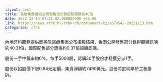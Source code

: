 ```yaml
---
layout: post
title: 美皓集團香港公開發售部分錄超額認購逾40倍
date: 2022-12-13 07:21:02.000000000 +08:00
link: https://news.rthk.hk/rthk/ch/component/k2/1679542-20221213.htm
categories: rthk
---
```


內地牙科服務提供商美皓醫療集團公布招股結果，香港公開發售部分錄得超額認購約40.31倍，國際配售部分錄得約0.37倍超額認購。

股份一手中籤率約6%，每手5000股，認購30手股份才穩獲分派1手。

股份以招股價下限0.84元定價，集資淨額約7490萬元。股份將於明早於主板掛牌。
